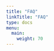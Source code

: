 ```yaml
---
title: "FAQ"
linkTitle: "FAQ"
type: docs
menu:
  main:
    weight: 70
---
```


<!---
TODO: add general FAQ info
-->
